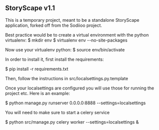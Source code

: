 StoryScape v1.1
---------------

This is a temporary project, meant to be a standalone StoryScape application, forked off from the Sodiioo project.

Best practice would be to create a virtual environment with the python virtualenv: 
$ mkdir env
$ virtualenv env --no-site-packages

Now use your virtualenv python: 
$ source env/bin/activate

In order to install it, first install the requirements:

$ pip install -r requirements.txt

Then, follow the instructions in src/localsettings.py.template

Once your localsettings are configured you will use those for running 
the project etc. Here is an example:

$ python manage.py runserver 0.0.0.0:8888  --settings=localsettings

You will need to make sure to start a celery service 

$ python src/manage.py celery worker --settings=localsettings &


